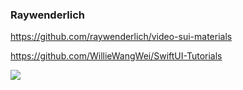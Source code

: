 ### Raywenderlich

https://github.com/raywenderlich/video-sui-materials

https://github.com/WillieWangWei/SwiftUI-Tutorials

![](https://github.com/WillieWangWei/SwiftUI-Tutorials/raw/master/preview-iOS.gif)
